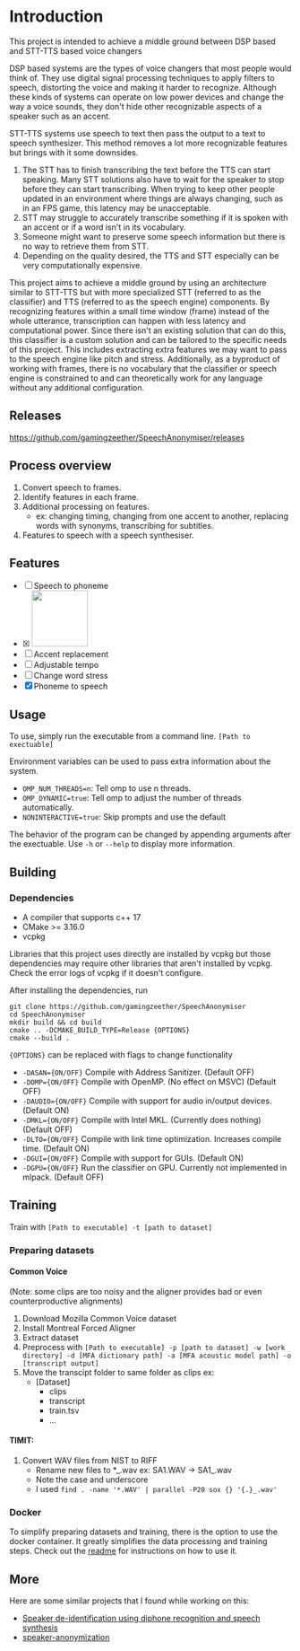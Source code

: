 # Introduction

This project is intended to achieve a middle ground between DSP based and STT-TTS based voice changers

DSP based systems are the types of voice changers that most people would think of. They use digital signal processing techniques to apply filters to speech, distorting the voice and making it harder to recognize. Although these kinds of systems can operate on low power devices and change the way a voice sounds, they don't hide other recognizable aspects of a speaker such as an accent.

STT-TTS systems use speech to text then pass the output to a text to speech synthesizer. This method removes a lot more recognizable features but brings with it some downsides.
1. The STT has to finish transcribing the text before the TTS can start speaking. Many STT solutions also have to wait for the speaker to stop before they can start transcribing. When trying to keep other people updated in an environment where things are always changing, such as in an FPS game, this latency may be unacceptable.
1. STT may struggle to accurately transcribe something if it is spoken with an accent or if a word isn't in its vocabulary.
1. Someone might want to preserve some speech information but there is no way to retrieve them from STT.
1. Depending on the quality desired, the TTS and STT especially can be very computationally expensive.

This project aims to achieve a middle ground by using an architecture similar to STT-TTS but with more specialized STT (referred to as the classifier) and TTS (referred to as the speech engine) components. By recognizing features within a small time window (frame) instead of the whole utterance, transcription can happen with less latency and computational power. Since there isn't an existing solution that can do this, this classifier is a custom solution and can be tailored to the specific needs of this project. This includes extracting extra features we may want to pass to the speech engine like pitch and stress. Additionally, as a byproduct of working with frames, there is no vocabulary that the classifier or speech engine is constrained to and can theoretically work for any language without any additional configuration.

## Releases

https://github.com/gamingzeether/SpeechAnonymiser/releases

## Process overview

1. Convert speech to frames.
1. Identify features in each frame.
1. Additional processing on features.
    - ex: changing timing, changing from one accent to another, replacing words with synonyms, transcribing for subtitles.
1. Features to speech with a speech synthesiser.

## Features

- [ ] Speech to phoneme
- [x] <img src="https://media1.tenor.com/m/-QWKmyICTLcAAAAd/cuh-guh.gif" height="100">
- [ ] Accent replacement
- [ ] Adjustable tempo
- [ ] Change word stress
- [x] Phoneme to speech

## Usage

To use, simply run the executable from a command line. `[Path to exectuable]`

Environment variables can be used to pass extra information about the system.
- `OMP_NUM_THREADS=n`: Tell omp to use n threads.
- `OMP_DYNAMIC=true`: Tell omp to adjust the number of threads automatically.
- `NONINTERACTIVE=true`: Skip prompts and use the default

The behavior of the program can be changed by appending arguments after the exectuable. Use `-h` or `--help` to display more information.

## Building

### Dependencies
- A compiler that supports c++ 17
- CMake >= 3.16.0
- vcpkg

Libraries that this project uses directly are installed by vcpkg but those dependencies may require other libraries that aren't installed by vcpkg.
Check the error logs of vcpkg if it doesn't configure.

After installing the dependencies, run

```
git clone https://github.com/gamingzeether/SpeechAnonymiser
cd SpeechAnonymiser
mkdir build && cd build
cmake .. -DCMAKE_BUILD_TYPE=Release {OPTIONS}
cmake --build .
```
`{OPTIONS}` can be replaced with flags to change functionality
- `-DASAN={ON/OFF}` Compile with Address Sanitizer. (Default OFF)
- `-DOMP={ON/OFF}` Compile with OpenMP. (No effect on MSVC) (Default OFF)
- `-DAUDIO={ON/OFF}` Compile with support for audio in/output devices. (Default ON)
- `-DMKL={ON/OFF}` Compile with Intel MKL. (Currently does nothing) (Default OFF)
- `-DLTO={ON/OFF}` Compile with link time optimization. Increases compile time. (Default ON)
- `-DGUI={ON/OFF}` Compile with support for GUIs. (Default ON)
- `-DGPU={ON/OFF}` Run the classifier on GPU. Currently not implemented in mlpack. (Default OFF)

## Training

Train with `[Path to executable] -t [path to dataset]`

### Preparing datasets

#### Common Voice
(Note: some clips are too noisy and the aligner provides bad or even counterproductive alignments)
1. Download Mozilla Common Voice dataset
1. Install Montreal Forced Aligner
1. Extract dataset
1. Preprocess with `[Path to executable] -p [path to dataset] -w [work directory] -d [MFA dictionary path] -a [MFA acoustic model path] -o [transcript output]`
1. Move the transcipt folder to same folder as clips ex:
    - [Dataset]
        - clips
        - transcript
        - train.tsv
        - ...

#### TIMIT:
1. Convert WAV files from NIST to RIFF
    - Rename new files to *\_.wav ex: SA1.WAV -> SA1\_.wav
    - Note the case and underscore
    - I used `find . -name '*.WAV' | parallel -P20 sox {} '{.}_.wav'`

### Docker

To simplify preparing datasets and training, there is the option to use the docker container. It greatly simplifies the data processing and training steps. Check out the [readme](docker/README.md) for instructions on how to use it.

## More

Here are some similar projects that I found while working on this: 
- [Speaker de-identification using diphone recognition and speech synthesis](https://lmi.fe.uni-lj.si/wp-content/uploads/2023/05/Speakerde-identificationusingdiphonerecognitionandspeechsynthesis.pdf)
- [speaker-anonymization](https://github.com/digitalphonetics/speaker-anonymization)
